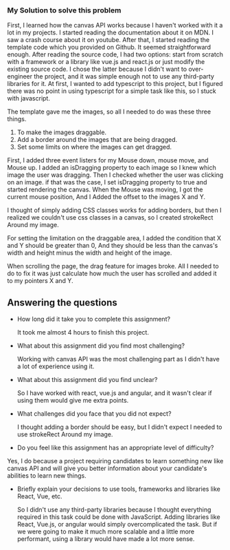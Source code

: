 ### My Solution to solve this problem

First, I learned how the canvas API works because I haven't worked with it a lot in my projects.
I started reading the documentation about it on MDN. I saw a crash course about it on youtube.
After that, I started reading the template code which you provided on Github. It seemed straightforward enough. After reading the source code, I had two options: start from scratch with a framework or a library like vue.js and react.js or just modify the existing source code. I chose the latter because I didn't want to over-engineer the project, and it was simple enough not to use any third-party libraries for it. At first, I wanted to add typescript to this project, but I figured there was no point in using typescript for a simple task like this, so I stuck with javascript.

The template gave me the images, so all I needed to do was these three things.

1. To make the images draggable.
2. Add a border around the images that are being dragged.
3. Set some limits on where the images can get dragged.

First, I added three event listers for my Mouse down, mouse move, and Mouse up.
I added an isDragging property to each image so I knew which image the user was dragging. Then I checked whether the user was clicking on an image. if that was the case, I set isDragging property to true and started rendering the canvas. When the Mouse was moving, I got the current mouse position, And I Added the offset to the images X and Y.

I thought of simply adding CSS classes works for adding borders, but then I realized we couldn't use css classes in a canvas, so I created strokeRect Around my image.

For setting the limitation on the draggable area, I added the condition that X and Y should be greater than 0, And they should be less than the canvas's width and height minus the width and height of the image.

When scrolling the page, the drag feature for images broke. All I needed to do to fix it was just calculate how much the user has scrolled and added it to my pointers X and Y.

## Answering the questions

- How long did it take you to complete this assignment?

  It took me almost 4 hours to finish this project.

- What about this assignment did you find most challenging?

  Working with canvas API was the most challenging part as I didn't have a lot of experience using it.

- What about this assignment did you find unclear?

  So I have worked with react, vue.js and angular, and it wasn't clear if using them would give me extra points.

- What challenges did you face that you did not expect?

  I thought adding a border should be easy, but I didn't expect I needed to use strokeRect Around my image.

- Do you feel like this assignment has an appropriate level of difficulty?

Yes, I do because a project requiring candidates to learn something new like canvas API and will give you better information about your candidate's abilities to learn new things.

- Briefly explain your decisions to use tools, frameworks and libraries like React, Vue, etc.

  So I didn't use any third-party libraries because I thought everything required in this task could be done with JavaScript. Adding libraries like React, Vue.js, or angular would simply overcomplicated the task. But if we were going to make it much more scalable and a little more performant, using a library would have made a lot more sense.
